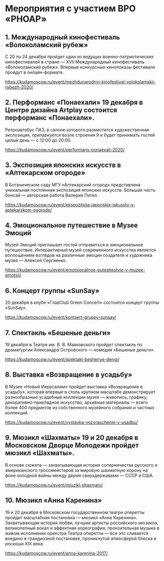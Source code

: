 # Мероприятия с участием ВРО «РНОАР»

## 1. Международный кинофестиваль «Волоколамский рубеж» 

С 20 по 24 декабря пройдет один из ведущих военно-патриотических кинофестивалей в стране — ХVII Международный кинофестиваль «Волоколамский рубеж». Впервые конкурсные кинопоказы фестиваля пройдут в онлайн-формате. 

https://kudamoscow.ru/event/mezhdunarodnyj-kinofestival-volokolamskij-rubezh-2020/

## 2. Перформанс «Понаехали» 19 декабря в Центре дизайна Artplay состоится перформанс «Понаехали». 

Ретроавтобус ПАЗ, в салоне которого разместится художественная экспозиция, припаркуется возле строения 9 и будет принимать гостей целый день — с 12:00 до 20:00.

https://kudamoscow.ru/event/performans-ponaexali-2020/ 

## 3. Экспозиция японских искусств в «Аптекарском огороде» 

В Ботаническом саду МГУ «Аптекарский огород» представлена уникальная постоянная экспозиция японских искусств. Большая часть бонсай — авторская работа Валерия Пител.

https://kudamoscow.ru/event/ekspozitsija-japonskix-iskusstv-v-aptekarskom-ogorode/ 

## 4. Эмоциональное путешествие в Музее Эмоций 

Музей Эмоций приглашает гостей отправиться в эмоциональное путешествие. Интерактивный музей современного искусства является воплощением взглядов на различные эмоции создателя и художника музея — Алексея Сергиенко. 

https://kudamoscow.ru/event/emotsionalnoe-puteshestvie-v-muzee-emotsij/ 

## 6. Концерт группы «SunSay» 

20 декабря в клубе «ГлавClub Green Concert» состоится концерт группы «SunSay». 

https://kudamoscow.ru/event/kontsert-gruppy-sunsay/ 

## 7. Спектакль «Бешеные деньги» 

19 декабря в Театре им. В. В. Маяковского пройдет спектакль по драматургии Александра Островского — комедия «Бешеные деньги». 

https://kudamoscow.ru/event/spektakl-beshenye-dengi/ 

## 8. Выставка «Возвращение в усадьбу» 

В Музее «Новый Иерусалим» пройдет выставка «Возвращение в усадьбу», которая впервые в столь крупном масштабе демонстрирует разнообразные усадебные коллекции музея — живопись, графику, декоративно-прикладное искусство, архивные материалы — всего более 400 предметов из собственного музейного собрания и частных коллекций. 

https://kudamoscow.ru/event/vystavka-vozvraschenie-v-usadbu/ 

## 9. Мюзикл «Шахматы» 19 и 20 декабря в Московском Дворце Молодежи пройдет мюзикл «Шахматы». 

В основе сюжета — захватывающая история соперничества русского и американского гроссмейстеров за мировую шахматную корону на фоне холодной войны между двумя сверхдержавами — СССР и США. 

https://kudamoscow.ru/event/mjuzikl-shaxmaty/ 

## 10. Мюзикл «Анна Каренина» 

19 и 20 декабря в Московском государственном театре оперетты пройдет масштабная постановка — мюзикл «Анна Каренина». Захватывающая история любви, лучшие артисты российского мюзикла, великолепный вокал и эффектная хореография, пронзительная музыка в живом исполнении оркестра Театра оперетты — все это сливается воедино в грандиозной постановке, проникнутой атмосферой блеска и роскоши XIX века. 

https://kudamoscow.ru/event/anna-karenina-2017/